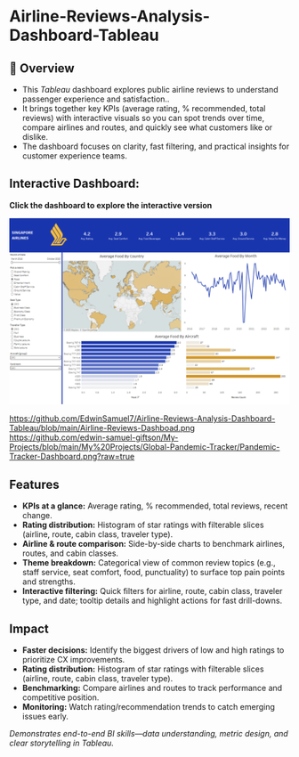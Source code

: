 # Airline-Reviews-Analysis-Dashboard-Tableau

## 📌 Overview
- This *Tableau* dashboard explores public airline reviews to understand passenger experience and satisfaction.. <br>
- It brings together key KPIs (average rating, % recommended, total reviews) with interactive visuals so you can spot trends over time, compare airlines and routes, and quickly see what customers like or dislike. <br>
- The dashboard focuses on clarity, fast filtering, and practical insights for customer experience teams.

## Interactive Dashboard:

**Click the dashboard to explore the interactive version** <br>

[![Airline Reviews Dashboard](https://github.com/EdwinSamuel7/Airline-Reviews-Analysis-Dashboard-Tableau/blob/main/Airline-Reviews-Dashboad.png)](https://public.tableau.com/app/profile/edwinsamuel7/viz/Singapore_Ailrlines_packaged_workbook/Dashboard12)

https://github.com/EdwinSamuel7/Airline-Reviews-Analysis-Dashboard-Tableau/blob/main/Airline-Reviews-Dashboad.png
https://github.com/edwin-samuel-giftson/My-Projects/blob/main/My%20Projects/Global-Pandemic-Tracker/Pandemic-Tracker-Dashboard.png?raw=true

## Features
- **KPIs at a glance:** Average rating, % recommended, total reviews, recent change.
- **Rating distribution:** Histogram of star ratings with filterable slices (airline, route, cabin class, traveler type).
- **Airline & route comparison:** Side-by-side charts to benchmark airlines, routes, and cabin classes.
- **Theme breakdown:** Categorical view of common review topics (e.g., staff service, seat comfort, food, punctuality) to surface top pain points and strengths.
- **Interactive filtering:** Quick filters for airline, route, cabin class, traveler type, and date; tooltip details and highlight actions for fast drill-downs.

## Impact
- **Faster decisions:** Identify the biggest drivers of low and high ratings to prioritize CX improvements.
- **Rating distribution:** Histogram of star ratings with filterable slices (airline, route, cabin class, traveler type).
- **Benchmarking:** Compare airlines and routes to track performance and competitive position.
- **Monitoring:** Watch rating/recommendation trends to catch emerging issues early.

*Demonstrates end-to-end BI skills—data understanding, metric design, and clear storytelling in Tableau.*
